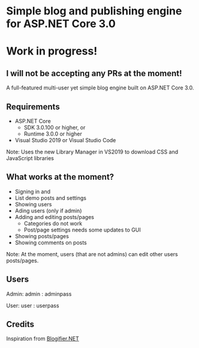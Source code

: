# Simple blog and publishing engine for ASP.NET Core 3.0
# Work in progress!

## I will not be accepting any PRs at the moment!

A full-featured multi-user yet simple blog engine built on ASP.NET Core 3.0.

## Requirements
* ASP.NET Core
  * SDK 3.0.100 or higher, or
  * Runtime 3.0.0 or higher
* Visual Studio 2019 or Visual Studio Code

Note: Uses the new Library Manager in VS2019 to download CSS and JavaScript libraries

## What works at the moment?
* Signing in and 
* List demo posts and settings
* Showing users
* Ading users (only if admin)
* Adding and editing posts/pages
  * Categories do not work
  * Post/page settings needs some updates to GUI
* Showing posts/pages
* Showing comments on posts

Note: At the moment, users (that are not admins) can edit other users posts/pages.

## Users
Admin: admin : adminpass

User: user : userpass

## Credits
Inspiration from [Blogifier.NET](https://github.com/blogifierdotnet/Blogifier)

